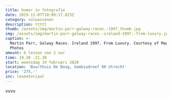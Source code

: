 ```yaml
---
title: humor in fotografie
date: 2019-11-07T10:09:17.823Z
category: volwassenen
description: ttttt
thumb: /assets/img/martin-parr-galway-races.-1997_thumb.jpg
img: /assets/img/martin-parr-galway-races.-ireland-1997.-from-luxury.jpg
caption: >-
  Martin Parr, Galway Races. Ireland 1997. From Luxury. Courtesy of Magnum
  Photos
amount: 6 lessen van 2 uur
time: 19.30 -21.30
start: woensdag 19 februari 2020
location: 'Buurthuis De Boog, Gambiadreef 60 Utrecht'
price: '275,-'
inc: lesmateriaal
---
```

vvvv

